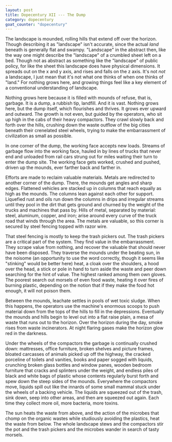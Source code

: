 ```yaml
---
layout: post
title: Dopecentury XII --- The Dump
category: dopecentury
goat_counter: "dopecentury" 
---
```


The landscape is mounded, rolling hills that extend off over the horizon. Though describing it as "landscape" isn't accurate, since the actual _land_ beneath is generally flat and swampy. "Landscape" in the abstract then, like the way one might describe the "landscape" of a crumbled sheet left on a bed. Though not as abstract as something like the "landscape" of public policy, for like the sheet this landscape does have physical dimensions. It spreads out on the x and y axis, and rises and falls on the z axis. It's not _not_ a landscape, I just mean that it's not what one thinks of when one thinks of "land." For nothing grows here, and growing things feel like a key element of a conventional understanding of landscape.

Nothing grows here because it is filled with mounds of refuse, that is, garbage. It is a dump, a rubbish tip, landfill. And it is vast. Nothing grows here, but the dump itself, which flourishes and thrives. It grows ever upward and outward. The growth is not even, but guided by the operators, who sit up high in the cabs of their heavy compactors. They crawl slowly back and forth over the hills, crushing down the waste outflow of the big cities beneath their crenelated steel wheels, trying to make the embarrassment of civilization as small as possible.

In one corner of the dump, the working face accepts new loads. Streams of garbage flow into the working face, hauled in by lines of trucks that never end and unloaded from rail cars strung out for miles waiting their turn to enter the dump site. The working face gets worked, crushed and pushed, driven up the mounds, ever farther back and farther in.

Efforts are made to reclaim valuable materials. Metals are redirected to another corner of the dump. There, the mounds get angles and sharp edges. Flattened vehicles are stacked up in columns that reach equally as high as the mounds. The columns lean against each other for support. Liquefied rust and oils run down the columns in drips and irregular streams until they pool in the dirt that gets ground and churned by the weight of the trucks and machines that pass by. Hills of metal, separated by material: steel, aluminum, copper, and iron; arise around every curve of the truck road that winds through the area. The metals are valuable, so this corner is secured by steel fencing topped with razor wire.

That steel fencing is mostly to keep the trash pickers out. The trash pickers are a critical part of the system. They find value in the embarrassment. They scrape value from nothing, and recover the valuable that should never have been disposed. They traverse the mounds under the beating sun, in the noisome (an opportunity to use the word correctly, though it seems like "stinking" would be better here) heat, a cloak over the shoulders, a hood over the head, a stick or pole in hand to turn aside the waste and peer down searching for the hint of value. The highest ranked among them own gloves. The poorest search out morsels of even food waste, heating it over fires of burning plastic, depending on the notion that if they make the food hot enough, it will not poison them.

Between the mounds, leachate settles in pools of wet toxic sludge. When this happens, the operators use the machine's enormous scoops to push material down from the tops of the hills to fill in the depressions. Eventually the mounds and hills begin to level out into a flat raise plain, a mesa of waste that runs out to the horizon. Over the horizon during the day, smoke rises from waste incinerators. At night flaring gases make the horizon glow red in the darkness. 

Under the wheels of the compactors the garbage is continually crushed down: mattresses, office furniture, broken shelves and picture frames, bloated carcasses of animals picked up off the highway, the cracked porceline of toilets and vanities, books and paper sogged with liquids, crunching broken glass bottles and window panes, wooden bedroom furniture that cracks and splinters under the weight, and endless piles of black and white bags of plastic whose contents regularly burst forth and spew down the steep sides of the mounds. Everywhere the compactors move, liquids spill out like the innards of some small mammal stuck under the wheels of a backing vehicle. The liquids are squeezed out of the trash, sink down, seep into other areas, and then are squeezed out again. Each time they collect more oil, more bacteria, more toxins.

The sun heats the waste from above, and the action of the microbes that chomp on the organic wastes while studiously avoiding the plastics, heat the waste from below. The whole landscape stews and the compactors stir the pot and the trash pickers and the microbes wander in search of tasty morsels. 



